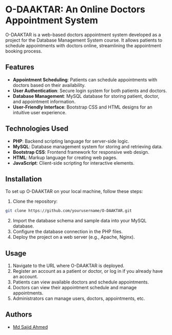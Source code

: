 # O-DAAKTAR: An Online Doctors Appointment System

O-DAAKTAR is a web-based doctors appointment system developed as a project for the Database Management System course. It allows patients to schedule appointments with doctors online, streamlining the appointment booking process.

## Features

- **Appointment Scheduling**: Patients can schedule appointments with doctors based on their availability.
- **User Authentication**: Secure login system for both patients and doctors.
- **Database Management**: MySQL database for storing patient, doctor, and appointment information.
- **User-Friendly Interface**: Bootstrap CSS and HTML designs for an intuitive user experience.

## Technologies Used

- **PHP**: Backend scripting language for server-side logic.
- **MySQL**: Database management system for storing and retrieving data.
- **Bootstrap CSS**: Frontend framework for responsive web design.
- **HTML**: Markup language for creating web pages.
- **JavaScript**: Client-side scripting for interactive elements.

## Installation

To set up O-DAAKTAR on your local machine, follow these steps:

1. Clone the repository:

```bash
git clone https://github.com/yourusername/O-DAAKTAR.git
```

2. Import the database schema and sample data into your MySQL database.
3. Configure the database connection in the PHP files.
4. Deploy the project on a web server (e.g., Apache, Nginx).

## Usage

1. Navigate to the URL where O-DAAKTAR is deployed.
2. Register an account as a patient or doctor, or log in if you already have an account.
3. Patients can view available doctors and schedule appointments.
4. Doctors can view their appointment schedule and manage appointments.
5. Administrators can manage users, doctors, appointments, etc.


## Authors

- [Md Sajid Ahmed](https://github.com/sajidahmed12)
